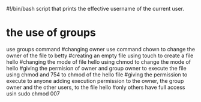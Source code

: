 #!/bin/bash
 script that prints the effective username of the current user.
# the use of  groups 
use groups command
#changing owner 
use command chown to change the owner of the file to betty
#creating an empty file 
using touch to create a file hello
#changing the mode of file hello
using chmod to change the mode of hello 
#giving the permision of owner and group owner to execute the file 
using chmod and 754 to chmod of the hello file
#giving the permission to execute to anyone
adding execution permission to the owner, the group owner and the other users, to the file hello
#only others have full access
usin sudo chmod  007

